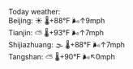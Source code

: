 Today weather:  
Beijing: ☀️ 🌡️+88°F 🌬️↑9mph  
Tianjin: ⛅️  🌡️+93°F 🌬️↑7mph  
Shijiazhuang: 🌫  🌡️+88°F 🌬️↑7mph  
Tangshan: ⛅️  🌡️+90°F 🌬️↖0mph  

